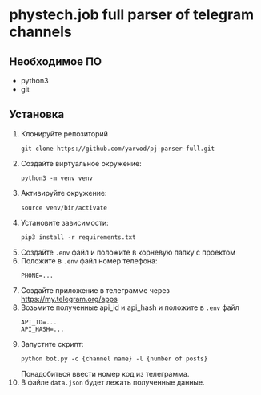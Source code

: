 # phystech.job full parser of telegram channels

## Необходимое ПО

* python3
* git

## Установка

1. Клонируйте репозиторий
    ```
    git clone https://github.com/yarvod/pj-parser-full.git
    ```
2. Создайте виртуальное окружение:
    ```
    python3 -m venv venv
    ```
3. Активируйте окружение:
    ```
    source venv/bin/activate
    ```
4. Установите зависимости:
    ```
    pip3 install -r requirements.txt
    ```
5. Создайте `.env` файл и положите в корневую папку с проектом
6. Положите в `.env` файл номер телефона:
    ```
    PHONE=...
    ```
7. Создайте приложение в телеграмме через https://my.telegram.org/apps
8. Возьмите полученные api_id и api_hash и положите в `.env` файл
   ```
   API_ID=...
   API_HASH=...
   ```
9. Запустите скрипт:
   ```
   python bot.py -c {channel name} -l {number of posts}
   ```
   Понадобиться ввести номер код из телеграмма.
10. В файле `data.json` будет лежать полученные данные.
